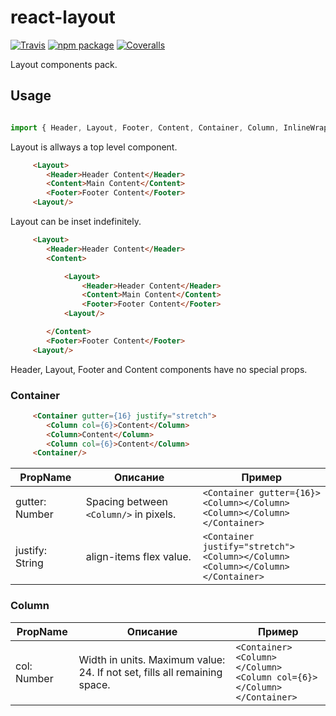 # react-layout

[![Travis][build-badge]][build]
[![npm package][npm-badge]][npm]
[![Coveralls][coveralls-badge]][coveralls]

Layout components pack.

## Usage


```javascript

import { Header, Layout, Footer, Content, Container, Column, InlineWrap } from  "@crpt/react-layout";

```

Layout is allways a top level component.


```html
     <Layout>
        <Header>Header Content</Header>
        <Content>Main Content</Content>
        <Footer>Footer Content</Footer>
     <Layout/>
```

Layout can be inset indefinitely.


```html
     <Layout>
        <Header>Header Content</Header>
        <Content>

            <Layout>
                <Header>Header Content</Header>
                <Content>Main Content</Content>
                <Footer>Footer Content</Footer>
            <Layout/>

        </Content>
        <Footer>Footer Content</Footer>
     <Layout/>
```

Header, Layout, Footer and Content components have no special props.


### Container

```html
     <Container gutter={16} justify="stretch">
        <Column col={6}>Content</Column>
        <Column>Content</Column>
        <Column col={6}>Content</Column>
     <Container/>
```

| PropName | Описание | Пример |
|---|---|---|
| gutter: Number | Spacing between `<Column/>` in pixels. |  `<Container gutter={16}>`<br/>`<Column></Column>`<br/>`<Column></Column>`<br/>`</Container>` |
| justify: String | align-items flex value. |  `<Container justify="stretch">`<br/>`<Column></Column>`<br/>`<Column></Column>`<br/>`</Container>` |



### Column

| PropName | Описание | Пример |
|---|---|---|
| col: Number | Width in units. Maximum value: 24. If not set, fills all remaining space. |  `<Container>`<br/>`<Column></Column>`<br/>`<Column col={6}></Column>`<br/>`</Container>` |



[build-badge]: https://img.shields.io/travis/user/repo/master.png?style=flat-square
[build]: https://travis-ci.org/user/repo

[npm-badge]: https://img.shields.io/npm/v/npm-package.png?style=flat-square
[npm]: https://www.npmjs.org/package/npm-package

[coveralls-badge]: https://img.shields.io/coveralls/user/repo/master.png?style=flat-square
[coveralls]: https://coveralls.io/github/user/repo
